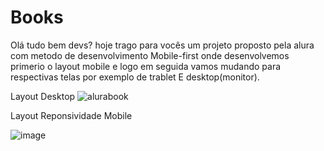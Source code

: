 # Books
Olá tudo bem devs? hoje trago para vocês um projeto proposto pela alura com metodo de desenvolvimento Mobile-first onde desenvolvemos primerio o layout mobile e logo em seguida vamos mudando para respectivas telas por exemplo de trablet E desktop(monitor).


Layout Desktop 
![alurabook](https://user-images.githubusercontent.com/98132837/174701597-a291113e-1005-496c-b6c1-05be85c991e6.png)











Layout Reponsividade Mobile

![image](https://user-images.githubusercontent.com/98132837/174702258-47fd0604-c335-4310-bfd0-ee7c05474860.png)

